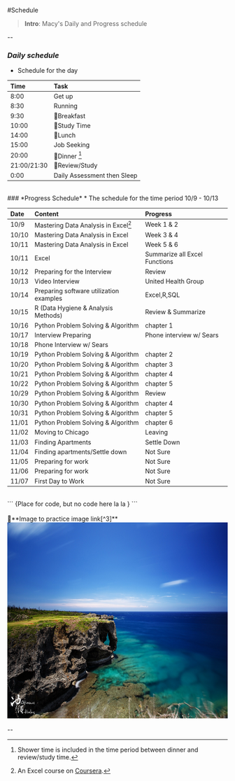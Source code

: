 #Schedule
> **Intro**: Macy's Daily and Progress schedule

--

### *Daily schedule*
* Schedule for the day

|Time |Task |
|:-----|:-----|
|8:00|Get up|
|8:30|Running|
|9:30|&#x1F34E;Breakfast|
|10:00|&#x1F4D8;Study Time|
|14:00|&#x1F34E;Lunch|
|15:00|Job Seeking|
|20:00|&#x1F34E;Dinner [^1] |
|21:00/21:30|&#x1F4D8;Review/Study|
|0:00|Daily Assessment then Sleep|    

<br/>
### *Progress Schedule*
* The schedule for the time period 10/9 - 10/13

|Date |Content|Progress|
|:-----|:-----|:-----|
|10/9|Mastering Data Analysis in Excel[^2]|Week 1 & 2|
|10/10|Mastering Data Analysis in Excel|Week 3 & 4|
|10/11|Mastering Data Analysis in Excel|Week 5 & 6|
|10/11|Excel|Summarize all Excel Functions|
|10/12|Preparing for the Interview|Review|
|10/13|Video Interview|United Health Group|
|10/14|Preparing software utilization examples|Excel,R,SQL|
|10/15|R (Data Hygiene & Analysis Methods)|Review & Summarize|
|10/16|Python Problem Solving & Algorithm|chapter 1|
|10/17|Interview Preparing|Phone interview w/ Sears|
|10/18|Phone Interview w/ Sears|
|10/19|Python Problem Solving & Algorithm|chapter 2|
|10/20|Python Problem Solving & Algorithm|chapter 3|
|10/21|Python Problem Solving & Algorithm|chapter 4|
|10/22|Python Problem Solving & Algorithm|chapter 5|
|10/29|Python Problem Solving & Algorithm|Review|
|10/30|Python Problem Solving & Algorithm|chapter 4|
|10/31|Python Problem Solving & Algorithm|chapter 5|
|11/01|Python Problem Solving & Algorithm|chapter 6|
|11/02|Moving to Chicago|Leaving|
|11/03|Finding Apartments|Settle Down|
|11/04|Finding apartments/Settle down|Not Sure|
|11/05|Preparing for work|Not Sure|
|11/06|Preparing for work|Not Sure|
|11/07|First Day to Work|Not Sure|

<br/>
```
{Place for code, but no code here la la }
```

<br/>
<br/>
&#x1F49B;**Image to practice image link[^3]**

<img style="-webkit-user-select: none; cursor: zoom-in;" src="https://raw.githubusercontent.com/macybao/dashen/master/Schedule/okinawa.jpg" width="672" height="448">


--
[^1]: Shower time is included in the time period between dinner and review/study time.
[^2]: An Excel course on [Coursera](https://www.coursera.org).
[^3]: Place on image: Japan - Okinawa
 
